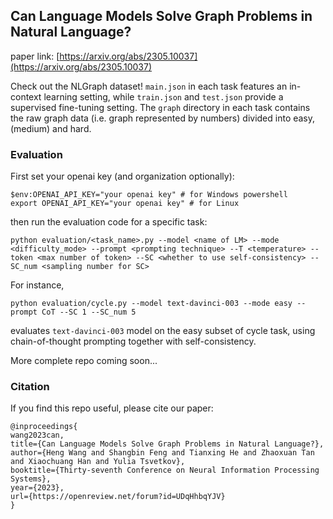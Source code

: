 ## Can Language Models Solve Graph Problems in Natural Language?

paper link: [https://arxiv.org/abs/2305.10037](https://arxiv.org/abs/2305.10037)

Check out the NLGraph dataset! `main.json` in each task features an in-context learning setting, while `train.json` and `test.json` provide a supervised fine-tuning setting. The `graph` directory in each task contains the raw graph data (i.e. graph represented by numbers) divided into easy, (medium) and hard.

### Evaluation
First set your openai key (and organization optionally):
```
$env:OPENAI_API_KEY="your openai key" # for Windows powershell
export OPENAI_API_KEY="your openai key" # for Linux
```
then run the evaluation code for a specific task:
```
python evaluation/<task_name>.py --model <name of LM> --mode <difficulty_mode> --prompt <prompting technique> --T <temperature> --token <max number of token> --SC <whether to use self-consistency> --SC_num <sampling number for SC>
```
For instance,
```
python evaluation/cycle.py --model text-davinci-003 --mode easy --prompt CoT --SC 1 --SC_num 5
```
evaluates `text-davinci-003` model on the easy subset of cycle task, using chain-of-thought prompting together with self-consistency.

More complete repo coming soon...
### Citation
If you find this repo useful, please cite our paper:
```
@inproceedings{
wang2023can,
title={Can Language Models Solve Graph Problems in Natural Language?},
author={Heng Wang and Shangbin Feng and Tianxing He and Zhaoxuan Tan and Xiaochuang Han and Yulia Tsvetkov},
booktitle={Thirty-seventh Conference on Neural Information Processing Systems},
year={2023},
url={https://openreview.net/forum?id=UDqHhbqYJV}
}
```